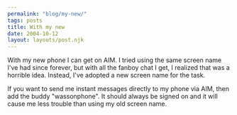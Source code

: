 ```yaml
---
permalink: "blog/my-new/"
tags: posts
title: With my new
date: 2004-10-12
layout: layouts/post.njk
---
```


With my new phone I can get on AIM. I tried using the same screen name I've had since forever, but with all the fanboy chat I get, I realized that was a horrible idea. Instead, I've adopted a new screen name for the task.

If you want to send me instant messages directly to my phone via AIM, then add the buddy "wassonphone". It should always be signed on and it will cause me less trouble than using my old screen name.